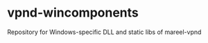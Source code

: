 <!--
SPDX-FileCopyrightText: 2022 Empo Inc.

SPDX-License-Identifier: CC0-1.0
-->

# vpnd-wincomponents

Repository for Windows-specific DLL and static libs of mareel-vpnd
